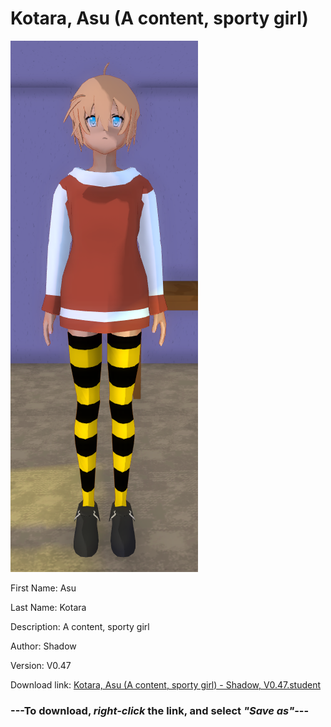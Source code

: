 # Kotara, Asu (A content, sporty girl)

<img src="https://raw.githubusercontent.com/Arbiter1223/Daigaku-Gurashi-Custom-Students/master/Students/Files/Kotara%2C%20Asu%20(A%20content%2C%20sporty%20girl).png" title="Kotara, Asu (A content, sporty girl) - Shadow, V0.47">

First Name: Asu

Last Name: Kotara

Description: A content, sporty girl

Author: Shadow

Version: V0.47

Download link: <a href="https://raw.githubusercontent.com/Arbiter1223/Daigaku-Gurashi-Custom-Students/master/Students/Files/Kotara%2C%20Asu%20(A%20content%2C%20sporty%20girl)%20-%20Shadow%2C%20V0.47.student">Kotara, Asu (A content, sporty girl) - Shadow, V0.47.student</a>

### ---**To download, _right-click_ the link, and select _"Save as"_**---

